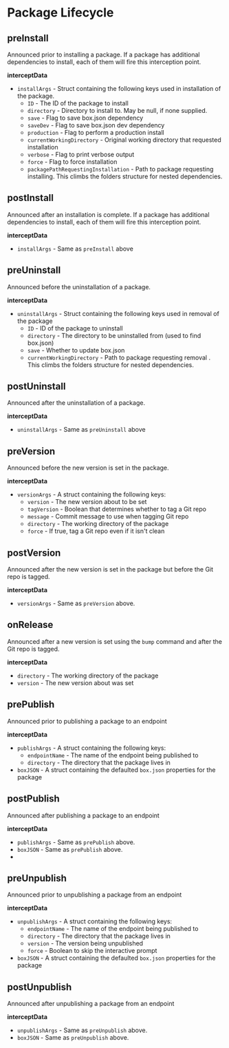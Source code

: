 # Package Lifecycle

## preInstall

Announced prior to installing a package. If a package has additional dependencies to install, each of them will fire this interception point.

**interceptData**

* `installArgs` - Struct containing the following keys used in installation of the package.
  * `ID` - The ID of the package to install
  * `directory` - Directory to install to.  May be null, if none supplied.
  * `save` - Flag to save box.json dependency
  * `saveDev` - Flag to save box.json dev dependency
  * `production` - Flag to perform a production install
  * `currentWorkingDirectory` - Original working directory that requested installation
  * `verbose` - Flag to print verbose output
  * `force` - Flag to force installation
  * `packagePathRequestingInstallation` - Path to package requesting installing.  This climbs the folders structure for nested dependencies.

## postInstall

Announced after an installation is complete.  If a package has additional dependencies to install, each of them will fire this interception point.

**interceptData**

* `installArgs` - Same as `preInstall` above

## preUninstall

Announced before the uninstallation of a package.

**interceptData**

* `uninstallArgs` - Struct containing the following keys used in removal of the package
  * `ID` - ID of the package to uninstall
  * `directory` - The directory to be uninstalled from (used to find box.json)
  * `save` - Whether to update box.json
  * `currentWorkingDirectory` - Path to package requesting removal .  This climbs the folders structure for nested dependencies.

## postUninstall

Announced after the uninstallation of a package.

**interceptData**

* `uninstallArgs` - Same as `preUninstall` above

## preVersion

Announced before the new version is set in the package.

**interceptData**

* `versionArgs` - A struct containing the following keys:
  * `version` - The new version about to be set
  * `tagVersion` - Boolean that determines whether to tag a Git repo
  * `message` - Commit message to use when tagging Git repo
  * `directory` - The working directory of the package
  * `force` - If true, tag a Git repo even if it isn't clean
 
## postVersion

Announced after the new version is set in the package but before the Git repo is tagged.

**interceptData**

* `versionArgs` - Same as `preVersion` above.

## onRelease

Announced after a new version is set using the `bump` command and after the Git repo is tagged.

**interceptData**

* `directory` - The working directory of the package
* `version` - The new version about was set
 
## prePublish

Announced prior to publishing a package to an endpoint

**interceptData**

* `publishArgs` - A struct containing the following keys:
  * `endpointName` - The name of the endpoint being published to
  * `directory` - The directory that the package lives in
* `boxJSON` - A struct containing the defaulted `box.json` properties for the package

## postPublish

Announced after publishing a package to an endpoint

**interceptData**

* `publishArgs` - Same as `prePublish` above.
* `boxJSON` - Same as `prePublish` above.
* 
## preUnpublish

Announced prior to unpublishing a package from an endpoint

**interceptData**

* `unpublishArgs` - A struct containing the following keys:
  * `endpointName` - The name of the endpoint being published to
  * `directory` - The directory that the package lives in
  * `version` - The version being unpublished
  * `force` - Boolean to skip the interactive prompt
* `boxJSON` - A struct containing the defaulted `box.json` properties for the package

## postUnpublish

Announced after unpublishing a package from an endpoint

**interceptData**

* `unpublishArgs` - Same as `preUnpublish` above.
* `boxJSON` - Same as `preUnpublish` above.

